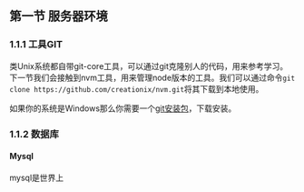 ## 第一节 服务器环境 

### 1.1.1 工具GIT

类Unix系统都自带git-core工具，可以通过git克隆别人的代码，用来参考学习。下一节我们会接触到nvm工具，用来管理node版本的工具。我们可以通过命令`git clone https://github.com/creationix/nvm.git`将其下载到本地使用。

如果你的系统是Windows那么你需要一个[git安装包](http://msysgit.github.io/)，下载安装。

### 1.1.2 数据库

#### Mysql

mysql是世界上